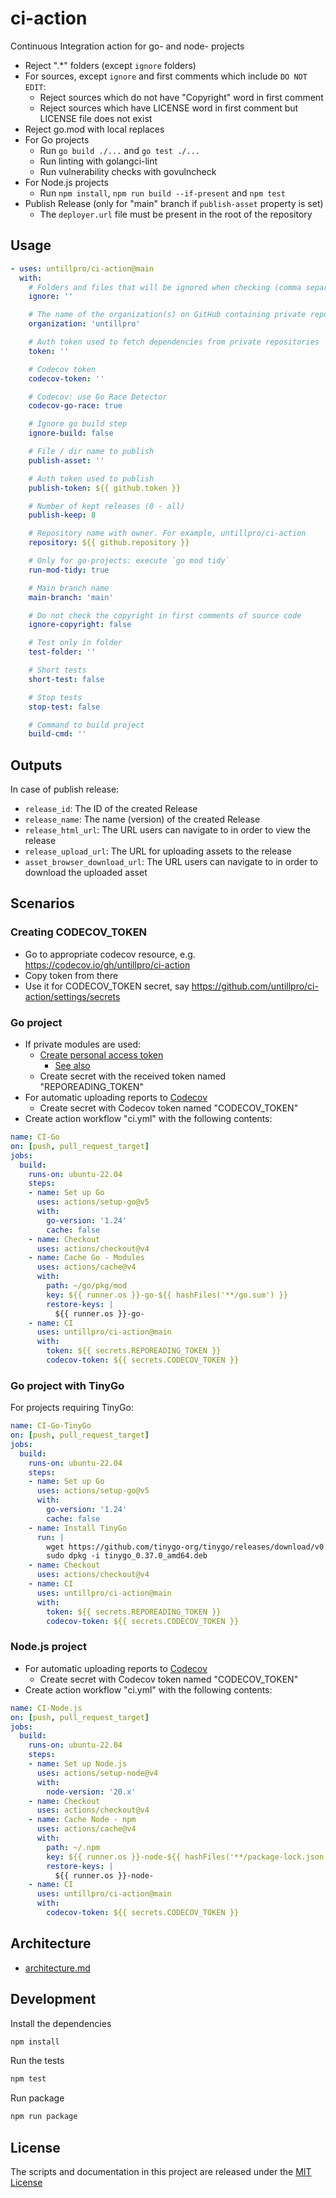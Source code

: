 # ci-action

Continuous Integration action for go- and node- projects

* Reject ".*" folders (except `ignore` folders)
* For sources, except `ignore` and first comments which include `DO NOT EDIT`:
  * Reject sources which do not have "Copyright" word in first comment
  * Reject sources which have LICENSE word in first comment but LICENSE file does not exist
* Reject go.mod with local replaces
* For Go projects
  * Run `go build ./...` and `go test ./...`
  * Run linting with golangci-lint
  * Run vulnerability checks with govulncheck
* For Node.js projects
  * Run `npm install`, `npm run build --if-present` and `npm test`
* Publish Release (only for "main" branch if `publish-asset` property is set)
  * The `deployer.url` file must be present in the root of the repository

## Usage

```yaml
- uses: untillpro/ci-action@main
  with:
    # Folders and files that will be ignored when checking (comma separated)
    ignore: ''

    # The name of the organization(s) on GitHub containing private repositories (comma separated)
    organization: 'untillpro'

    # Auth token used to fetch dependencies from private repositories
    token: ''

    # Codecov token
    codecov-token: ''

    # Codecov: use Go Race Detector
    codecov-go-race: true

    # Ignore go build step
    ignore-build: false

    # File / dir name to publish
    publish-asset: ''

    # Auth token used to publish
    publish-token: ${{ github.token }}

    # Number of kept releases (0 - all)
    publish-keep: 8

    # Repository name with owner. For example, untillpro/ci-action
    repository: ${{ github.repository }}

    # Only for go-projects: execute `go mod tidy`
    run-mod-tidy: true

    # Main branch name
    main-branch: 'main'

    # Do not check the copyright in first comments of source code
    ignore-copyright: false

    # Test only in folder
    test-folder: ''

    # Short tests
    short-test: false

    # Stop tests
    stop-test: false

    # Command to build project
    build-cmd: ''
```

## Outputs

In case of publish release:

* `release_id`: The ID of the created Release
* `release_name`: The name (version) of the created Release
* `release_html_url`: The URL users can navigate to in order to view the release
* `release_upload_url`: The URL for uploading assets to the release
* `asset_browser_download_url`: The URL users can navigate to in order to download the uploaded asset

## Scenarios

### Creating CODECOV_TOKEN

* Go to appropriate codecov resource, e.g. <https://codecov.io/gh/untillpro/ci-action>
* Copy token from there
* Use it for CODECOV_TOKEN secret, say <https://github.com/untillpro/ci-action/settings/secrets>

### Go project

* If private modules are used:
  * [Create personal access token](https://github.com/settings/tokens)
    * [See also](https://help.github.com/en/github/authenticating-to-github/creating-a-personal-access-token-for-the-command-line#creating-a-token)
  * Create secret with the received token named "REPOREADING_TOKEN"
* For automatic uploading reports to [Codecov](https://codecov.io/)
  * Create secret with Codecov token named "CODECOV_TOKEN"
* Create action workflow "ci.yml" with the following contents:

```yaml
name: CI-Go
on: [push, pull_request_target]
jobs:
  build:
    runs-on: ubuntu-22.04
    steps:
    - name: Set up Go
      uses: actions/setup-go@v5
      with:
        go-version: '1.24'
        cache: false
    - name: Checkout
      uses: actions/checkout@v4
    - name: Cache Go - Modules
      uses: actions/cache@v4
      with:
        path: ~/go/pkg/mod
        key: ${{ runner.os }}-go-${{ hashFiles('**/go.sum') }}
        restore-keys: |
          ${{ runner.os }}-go-
    - name: CI
      uses: untillpro/ci-action@main
      with:
        token: ${{ secrets.REPOREADING_TOKEN }}
        codecov-token: ${{ secrets.CODECOV_TOKEN }}
```

### Go project with TinyGo

For projects requiring TinyGo:

```yaml
name: CI-Go-TinyGo
on: [push, pull_request_target]
jobs:
  build:
    runs-on: ubuntu-22.04
    steps:
    - name: Set up Go
      uses: actions/setup-go@v5
      with:
        go-version: '1.24'
        cache: false
    - name: Install TinyGo
      run: |
        wget https://github.com/tinygo-org/tinygo/releases/download/v0.37.0/tinygo_0.37.0_amd64.deb
        sudo dpkg -i tinygo_0.37.0_amd64.deb
    - name: Checkout
      uses: actions/checkout@v4
    - name: CI
      uses: untillpro/ci-action@main
      with:
        token: ${{ secrets.REPOREADING_TOKEN }}
        codecov-token: ${{ secrets.CODECOV_TOKEN }}
```

### Node.js project

* For automatic uploading reports to [Codecov](https://codecov.io/)
  * Create secret with Codecov token named "CODECOV_TOKEN"
* Create action workflow "ci.yml" with the following contents:

```yaml
name: CI-Node.js
on: [push, pull_request_target]
jobs:
  build:
    runs-on: ubuntu-22.04
    steps:
    - name: Set up Node.js
      uses: actions/setup-node@v4
      with:
        node-version: '20.x'
    - name: Checkout
      uses: actions/checkout@v4
    - name: Cache Node - npm
      uses: actions/cache@v4
      with:
        path: ~/.npm
        key: ${{ runner.os }}-node-${{ hashFiles('**/package-lock.json') }}
        restore-keys: |
          ${{ runner.os }}-node-
    - name: CI
      uses: untillpro/ci-action@main
      with:
        codecov-token: ${{ secrets.CODECOV_TOKEN }}
```

## Architecture

- [architecture.md](architecture.md)

## Development

Install the dependencies

```sh
npm install
```

Run the tests

```sh
npm test
```

Run package

```sh
npm run package
```

## License

The scripts and documentation in this project are released under the [MIT License](LICENSE)
